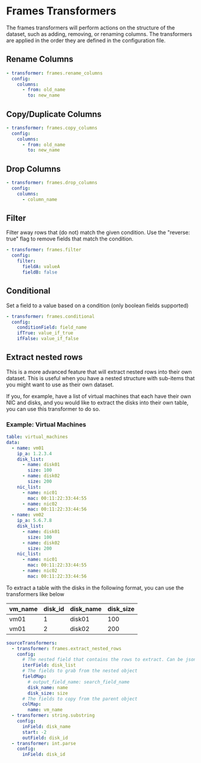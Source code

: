 # Frames Transformers
The frames transformers will perform actions on the structure of the dataset, such as adding, removing, or renaming columns. The transformers are applied in the order they are defined in the configuration file.

## Rename Columns
```yaml
- transformer: frames.rename_columns
  config:
    columns:
      - from: old_name
        to: new_name
```

## Copy/Duplicate Columns
```yaml
- transformer: frames.copy_columns
  config:
    columns:
      - from: old_name
        to: new_name
```

## Drop Columns
```yaml
- transformer: frames.drop_columns
  config:
    columns:
      - column_name
```

## Filter
Filter away rows that (do not) match the given condition. Use the "reverse: true" flag to remove fields that match the condition.

```yaml
- transformer: frames.filter
  config:
    filter:
      fieldA: valueA
      fieldB: false
```

## Conditional
Set a field to a value based on a condition (only boolean fields supported)

```yaml
- transformer: frames.conditional
  config:
    conditionField: field_name
    ifTrue: value_if_true
    ifFalse: value_if_false
```


## Extract nested rows
This is a more advanced feature that will extract nested rows into their own dataset. This is useful when you have a nested structure with sub-items that you might want to use as their own dataset.

If you, for example, have a list of virtual machines that each have their own NIC and disks, and you would like to extract the disks into their own table, you can use this transformer to do so.

### Example: Virtual Machines
```yaml
table: virtual_machines
data:
  - name: vm01
    ip_a: 1.2.3.4
    disk_list:
      - name: disk01
        size: 100
      - name: disk02
        size: 200
    nic_list:
      - name: nic01
        mac: 00:11:22:33:44:55
      - name: nic02
        mac: 00:11:22:33:44:56
  - name: vm02
    ip_a: 5.6.7.8
    disk_list:
      - name: disk01
        size: 100
      - name: disk02
        size: 200
    nic_list:
      - name: nic01
        mac: 00:11:22:33:44:55
      - name: nic02
        mac: 00:11:22:33:44:56
```

To extract a table with the disks in the following format, you can use the transformers like below

| vm_name | disk_id | disk_name | disk_size |
|---------|---------|-----------|-----------|
| vm01    | 1       | disk01    | 100       |
| vm01    | 2       | disk02    | 200       |

```yaml
sourceTransformers:
  - transformer: frames.extract_nested_rows
    config:
      # The nested field that contains the rows to extract. Can be jsonpath (e.g. metadata.storage.0.disk_list)
      iterField: disk_list
      # The fields to grab from the nested object
      fieldMap:
        # output_field_name: search_field_name
        disk_name: name
        disk_size: size
      # The fields to copy from the parent object
      colMap:
        name: vm_name
  - transformer: string.substring
    config:
      inField: disk_name
      start: -2
      outField: disk_id
  - transformer: int.parse
    config:
      inField: disk_id
```